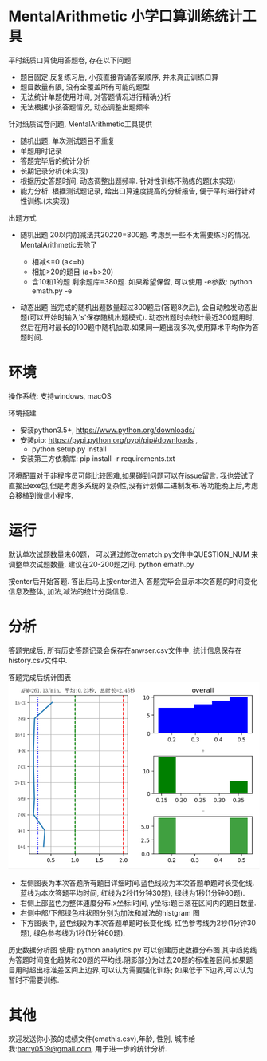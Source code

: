 # MentalArithmetic 小学口算训练统计工具

平时纸质口算使用答题卷, 存在以下问题
* 题目固定.反复练习后, 小孩直接背诵答案顺序, 并未真正训练口算
* 题目数量有限, 没有全覆盖所有可能的题型
* 无法统计单题使用时间, 对答题情况进行精确分析
* 无法根据小孩答题情况, 动态调整出题频率

针对纸质试卷问题, MentalArithmetic工具提供
* 随机出题, 单次测试题目不重复
* 单题用时记录
* 答题完毕后的统计分析
* 长期记录分析(未实现)
* 根据历史答题时间, 动态调整出题频率. 针对性训练不熟练的题(未实现)
* 能力分析. 根据测试题记录, 给出口算速度提高的分析报告, 便于平时进行针对性训练.(未实现)

出题方式
* 随机出题
20以内加减法共20*2*20=800题. 考虑到一些不太需要练习的情况, MentalArithmetic去除了
	* 相减<=0 (a<=b)
	* 相加>20的题目 (a+b>20)
	* 含10和1的题
剩余题库=380题. 如果希望保留, 可以使用 -e参数: python emath.py -e

* 动态出题
当完成的随机出题数量超过300题后(答题8次后), 会自动触发动态出题(可以开始时输入's'保存随机出题模式).
动态出题时会统计最近300题用时,然后在用时最长的100题中随机抽取.如果同一题出现多次,使用算术平均作为答题时间.

# 环境
操作系统: 支持windows, macOS

环境搭建
* 安装python3.5+, https://www.python.org/downloads/
* 安装pip: https://pypi.python.org/pypi/pip#downloads , 
	* python setup.py install
* 安装第三方依赖库: pip install -r requirements.txt

环境配置对于非程序员可能比较困难,如果碰到问题可以在issue留言. 我也尝试了直接出exe包,但是考虑多系统的复杂性,没有计划做二进制发布.等功能晚上后,考虑会移植到微信小程序.


# 运行
默认单次试题数量未60题， 可以通过修改ematch.py文件中QUESTION_NUM 来调整单次试题数量. 建议在20-200题之间.
python emath.py

按enter后开始答题.
答出后马上按enter进入
答题完毕会显示本次答题的时间变化信息及整体, 加法,减法的统计分类信息.

# 分析
答题完成后, 所有历史答题记录会保存在anwser.csv文件中, 统计信息保存在history.csv文件中.

答题完成后统计图表
![答题统计图](https://github.com/harry0519/MentalArithmetic/blob/master/Figure_1.png)
* 左侧图表为本次答题所有题目详细时间.蓝色线段为本次答题单题时长变化线. 蓝线为本次答题平均时间, 红线为2秒(1分钟30题), 绿线为1秒(1分钟60题).
* 右侧上部蓝色为整体速度分布.x坐标:时间, y坐标:题目落在区间内的题目数量.
* 右侧中部/下部绿色柱状图分别为加法和减法的histgram 图
* 下方图表中, 蓝色线段为本次答题单题时长变化线. 红色参考线为2秒(1分钟30题), 绿色参考线为1秒(1分钟60题). 

历史数据分析图
使用: python analytics.py
可以创建历史数据分布图.其中趋势线为答题时间变化趋势和20题的平均线.阴影部分为过去20题的标准差区间.如果题目用时超出标准差区间上边界,可以认为需要强化训练; 如果低于下边界,可以认为暂时不需要训练.

# 其他
欢迎发送你小孩的成绩文件(emathis.csv),年龄, 性别, 城市给我:harry0519@gmail.com, 用于进一步的统计分析.
